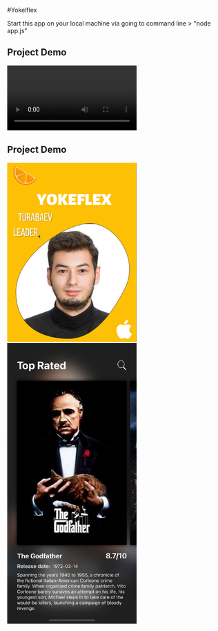 #Yokelflex

Start this app on your local machine via going to command line > "node app.js"


## Project Demo

![Demo Video](./videos/demo.mp4)


## Project Demo

<!-- Resize Demo Picture 1 -->
<img src="./images/demo1.png" alt="Demo Picture 1" width="300"/>

<!-- Resize Demo Picture 2 -->
<img src="./images/demo2.PNG" alt="Demo Picture 2" width="300"/>
